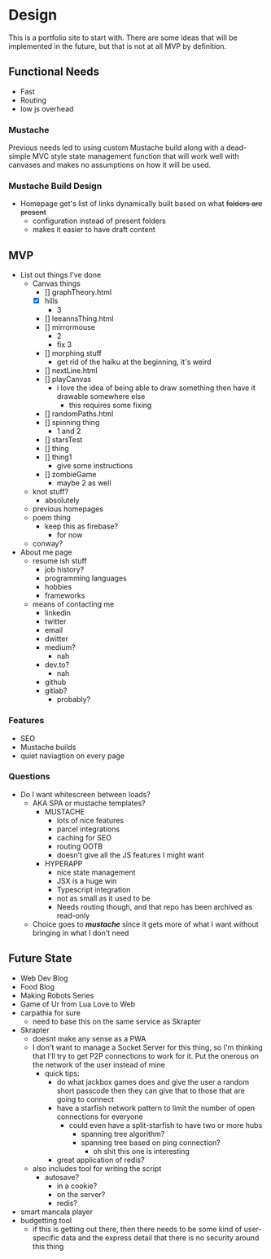 # Design

This is a portfolio site to start with. There are some ideas that will be implemented in the future, but that is not at all MVP by definition.

## Functional Needs

- Fast
- Routing
- low js overhead

### Mustache

Previous needs led to using custom Mustache build along with a dead-simple MVC style state management function that will work well with canvases and makes no assumptions on how it will be used.

### Mustache Build Design

- Homepage get's list of links dynamically built based on what ~~folders are present~~
    - configuration instead of present folders
    - makes it easier to have draft content

## MVP

- List out things I've done
    - Canvas things
        - [] graphTheory.html
        - [x] hills
            - 3
        - [] leeannsThing.html
        - [] mirrormouse
            - 2
            - fix 3
        - [] morphing stuff
            - get rid of the haiku at the beginning, it's weird
        - [] nextLine.html
        - [] playCanvas
            - i love the idea of being able to draw something then have it drawable somewhere else
                - this requires some fixing
        - [] randomPaths.html
        - [] spinning thing
            - 1 and 2
        - [] starsTest
        - [] thing
        - [] thing1
            - give some instructions
        - [] zombieGame
            - maybe 2 as well
    - knot stuff?
        - absolutely
    - previous homepages
    - poem thing
        - keep this as firebase?
            - for now
    - conway?
- About me page
    - resume ish stuff
        - job history?
        - programming languages
        - hobbies
        - frameworks
    - means of contacting me
        - linkedin
        - twitter
        - email
        - dwitter
        - medium?
            - nah
        - dev.to?
            - nah
        - github
        - gitlab?
            - probably?

### Features

- SEO
- Mustache builds
- quiet naviagtion on every page


### Questions

- Do I want whitescreen between loads?
    - AKA SPA or mustache templates?
        - MUSTACHE
            - lots of nice features
            - parcel integrations
            - caching for SEO
            - routing OOTB
            - doesn't give all the JS features I might want
        - HYPERAPP
            - nice state management
            - JSX is a huge win
            - Typescript integration
            - not as small as it used to be
            - Needs routing though, and that repo has been archived as read-only
    - Choice goes to ***mustache*** since it gets more of what I want without bringing in what I don't need



## Future State

- Web Dev Blog
- Food Blog
- Making Robots Series
- Game of Ur from Lua Love to Web
- carpathia for sure
    - need to base this on the same service as Skrapter
- Skrapter
    - doesnt make any sense as a PWA
    - I don't want to manage a Socket Server for this thing, so I'm thinking that I'll try to get P2P connections to work for it. Put the onerous on the network of the user instead of mine
        - quick tips:
            - do what jackbox games does and give the user a random short passcode then they can give that to those that are going to connect
            - have a starfish network pattern to limit the number of open connections for everyone
                - could even have a split-starfish to have two or more hubs
                    - spanning tree algorithm?
                    - spanning tree based on ping connection?
                        - oh shit this one is interesting
            - great application of redis?
    - also includes tool for writing the script
        - autosave?
            - in a cookie?
            - on the server?
            - redis?
- smart mancala player
- budgetting tool
    - if this is getting out there, then there needs to be some kind of user-specific data and the express detail that there is no security around this thing
